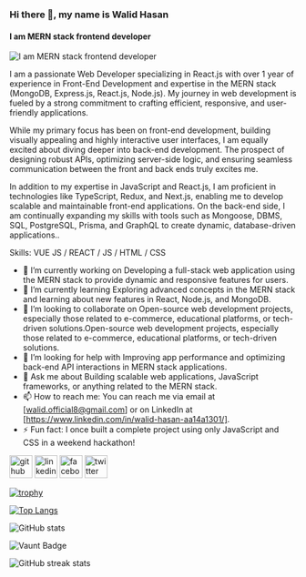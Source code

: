 ### Hi there 👋, my name is Walid Hasan
#### I am MERN stack frontend developer
![I am MERN stack frontend developer](https://i.pinimg.com/originals/d4/81/f3/d481f3c72e283309071f79e01b05c06d.gif)

I am a passionate Web Developer specializing in React.js with over 1 year of experience in Front-End Development and expertise in the MERN stack (MongoDB, Express.js, React.js, Node.js). My journey in web development is fueled by a strong commitment to crafting efficient, responsive, and user-friendly applications.

While my primary focus has been on front-end development, building visually appealing and highly interactive user interfaces, I am equally excited about diving deeper into back-end development. The prospect of designing robust APIs, optimizing server-side logic, and ensuring seamless communication between the front and back ends truly excites me.

In addition to my expertise in JavaScript and React.js, I am proficient in technologies like TypeScript, Redux, and Next.js, enabling me to develop scalable and maintainable front-end applications. On the back-end side, I am continually expanding my skills with tools such as Mongoose, DBMS, SQL, PostgreSQL, Prisma, and GraphQL to create dynamic, database-driven applications..

Skills: VUE JS / REACT / JS / HTML / CSS

- 🔭 I’m currently working on Developing a full-stack web application using the MERN stack to provide dynamic and responsive features for users. 
- 🌱 I’m currently learning Exploring advanced concepts in the MERN stack and learning about new features in React, Node.js, and MongoDB. 
- 👯 I’m looking to collaborate on Open-source web development projects, especially those related to e-commerce, educational platforms, or tech-driven solutions.Open-source web development projects, especially those related to e-commerce, educational platforms, or tech-driven solutions. 
- 🤔 I’m looking for help with Improving app performance and optimizing back-end API interactions in MERN stack applications. 
- 💬 Ask me about Building scalable web applications, JavaScript frameworks, or anything related to the MERN stack. 
- 📫 How to reach me: You can reach me via email at [walid.official8@gmail.com] or on LinkedIn at [https://www.linkedin.com/in/walid-hasan-aa14a1301/]. 
- ⚡ Fun fact:  I once built a complete project using only JavaScript and CSS in a weekend hackathon! 


[<img src='https://cdn.jsdelivr.net/npm/simple-icons@3.0.1/icons/github.svg' alt='github' height='40'>](https://github.com/walid-official)  [<img src='https://cdn.jsdelivr.net/npm/simple-icons@3.0.1/icons/linkedin.svg' alt='linkedin' height='40'>](https://www.linkedin.com/in/walid-official/)  [<img src='https://cdn.jsdelivr.net/npm/simple-icons@3.0.1/icons/facebook.svg' alt='facebook' height='40'>](https://www.facebook.com/walid-official)  [<img src='https://cdn.jsdelivr.net/npm/simple-icons@3.0.1/icons/twitter.svg' alt='twitter' height='40'>](https://twitter.com/walid-official)  

[![trophy](https://github-profile-trophy.vercel.app/?username=walid-official)](https://github.com/ryo-ma/github-profile-trophy)

[![Top Langs](https://github-readme-stats.vercel.app/api/top-langs/?username=walid-official)](https://github.com/anuraghazra/github-readme-stats)

![GitHub stats](https://github-readme-stats.vercel.app/api?username=walid-official&show_icons=true&count_private=true)  

![Vaunt Badge](https://api.vaunt.dev/v1/github/entities/walid-official/contributions?format=svg&private=true)  

![GitHub streak stats](https://streak-stats.demolab.com/?user=walid-official)  

